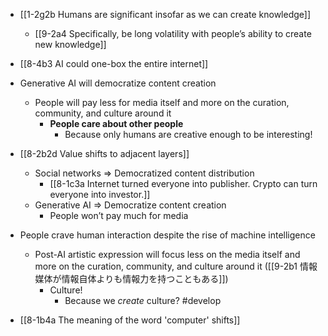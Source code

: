 - [[1-2g2b Humans are significant insofar as we can create knowledge]]
	- [[9-2a4 Specifically, be long volatility with people’s ability to create new knowledge]]

- [[8-4b3 AI could one-box the entire internet]]

- Generative AI will democratize content creation
	- People will pay less for media itself and more on the curation, community, and culture around it
		- **People care about other people**
			- Because only humans are creative enough to be interesting!

- [[8-2b2d Value shifts to adjacent layers]]
	- Social networks ⇒ Democratized content distribution
		- [[8-1c3a Internet turned everyone into publisher. Crypto can turn everyone into investor.]]
	- Generative AI ⇒ Democratize content creation
		- People won’t pay much for media

- People crave human interaction despite the rise of machine intelligence
	- Post-AI artistic expression will focus less on the media itself and more on the curation, community, and culture around it ([[9-2b1 情報媒体が情報自体よりも情報力を持つこともある]])
		- Culture!
			- Because we _create_ culture? #develop 

- [[8-1b4a The meaning of the word 'computer' shifts]]
